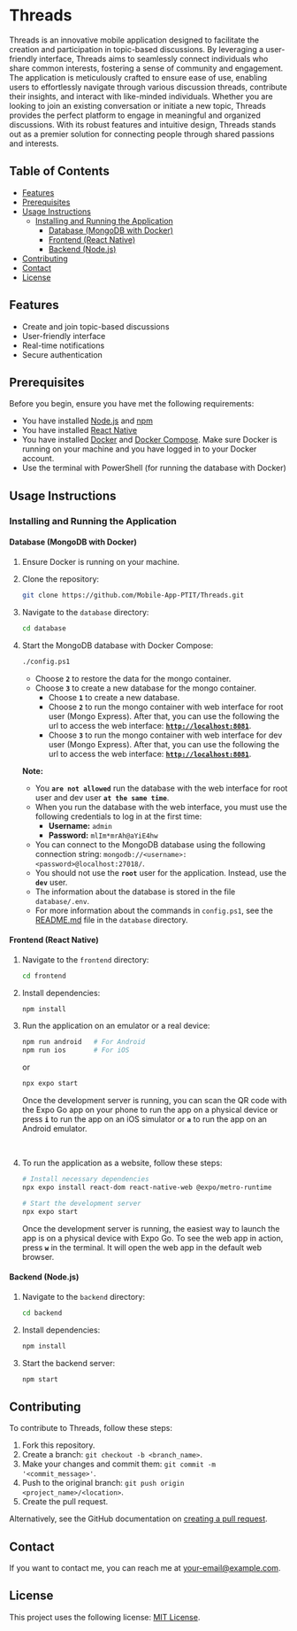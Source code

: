 # Threads

Threads is an innovative mobile application designed to facilitate the creation and participation in topic-based discussions. By leveraging a user-friendly interface, Threads aims to seamlessly connect individuals who share common interests, fostering a sense of community and engagement. The application is meticulously crafted to ensure ease of use, enabling users to effortlessly navigate through various discussion threads, contribute their insights, and interact with like-minded individuals. Whether you are looking to join an existing conversation or initiate a new topic, Threads provides the perfect platform to engage in meaningful and organized discussions. With its robust features and intuitive design, Threads stands out as a premier solution for connecting people through shared passions and interests.

## Table of Contents

- [Features](#features)
- [Prerequisites](#prerequisites)
- [Usage Instructions](#usage-instructions)
  - [Installing and Running the Application](#installing-and-running-the-application)
    - [Database (MongoDB with Docker)](#database-mongodb-with-docker)
    - [Frontend (React Native)](#frontend-react-native)
    - [Backend (Node.js)](#backend-nodejs)
- [Contributing](#contributing)
- [Contact](#contact)
- [License](#license)

## Features

- Create and join topic-based discussions
- User-friendly interface
- Real-time notifications
- Secure authentication

## Prerequisites

Before you begin, ensure you have met the following requirements:

- You have installed [Node.js](https://nodejs.org/) and [npm](https://www.npmjs.com/)
- You have installed [React Native](https://reactnative.dev/)
- You have installed [Docker](https://www.docker.com/) and [Docker Compose](https://docs.docker.com/compose/). Make sure Docker is running on your machine and you have logged in to your Docker account.
- Use the terminal with PowerShell (for running the database with Docker)

## Usage Instructions

### Installing and Running the Application

#### Database (MongoDB with Docker)

1. Ensure Docker is running on your machine.

2. Clone the repository:

   ```sh
   git clone https://github.com/Mobile-App-PTIT/Threads.git
   ```

3. Navigate to the `database` directory:

   ```sh
   cd database
   ```

4. Start the MongoDB database with Docker Compose:

   ```sh
   ./config.ps1
   ```

   - Choose **`2`** to restore the data for the mongo container.
   - Choose **`3`** to create a new database for the mongo container.
     - Choose **`1`** to create a new database.
     - Choose **`2`** to run the mongo container with web interface for root user (Mongo Express). After that, you can use the following the url to access the web interface: [**`http://localhost:8081`**](http://localhost:8081).
     - Choose **`3`** to run the mongo container with web interface for dev user (Mongo Express). After that, you can use the following the url to access the web interface: [**`http://localhost:8081`**](http://localhost:8082).
       <br>

   **Note:**

   - You **`are not allowed`** run the database with the web interface for root user and dev user **`at the same time`**.
   - When you run the database with the web interface, you must use the following credentials to log in at the first time:
     - **Username:** `admin`
     - **Password:** `mlIm*mrAh@aYiE4hw`
   - You can connect to the MongoDB database using the following connection string: `mongodb://<username>:<password>@localhost:27018/`.
   - You should not use the **`root`** user for the application. Instead, use the **`dev`** user.
   - The information about the database is stored in the file `database/.env`.
   - For more information about the commands in `config.ps1`, see the [README.md](database/README.md) file in the `database` directory.

#### Frontend (React Native)

1. Navigate to the `frontend` directory:

   ```sh
   cd frontend
   ```

2. Install dependencies:

   ```sh
   npm install
   ```

3. Run the application on an emulator or a real device:

   ```sh
   npm run android   # For Android
   npm run ios       # For iOS
   ```

   or

   ```sh
   npx expo start
   ```

   Once the development server is running, you can scan the QR code with the Expo Go app on your phone to run the app on a physical device or press **`i`** to run the app on an iOS simulator or **`a`** to run the app on an Android emulator.

   <br>

4. To run the application as a website, follow these steps:

   ```sh
   # Install necessary dependencies
   npx expo install react-dom react-native-web @expo/metro-runtime

   # Start the development server
   npx expo start
   ```

   Once the development server is running, the easiest way to launch the app is on a physical device with Expo Go.
   To see the web app in action, press **`w`** in the terminal. It will open the web app in the default web browser.

#### Backend (Node.js)

1. Navigate to the `backend` directory:

   ```sh
   cd backend
   ```

2. Install dependencies:

   ```sh
   npm install
   ```

3. Start the backend server:

   ```sh
   npm start
   ```

## Contributing

To contribute to Threads, follow these steps:

1. Fork this repository.
2. Create a branch: `git checkout -b <branch_name>`.
3. Make your changes and commit them: `git commit -m '<commit_message>'`.
4. Push to the original branch: `git push origin <project_name>/<location>`.
5. Create the pull request.

Alternatively, see the GitHub documentation on [creating a pull request](https://help.github.com/articles/creating-a-pull-request/).

## Contact

If you want to contact me, you can reach me at [your-email@example.com](mailto:your-email@example.com).

## License

This project uses the following license: [MIT License](LICENSE).
